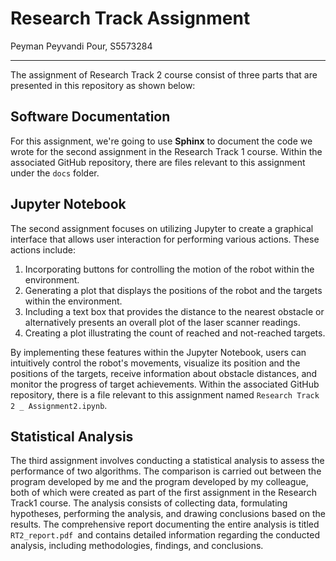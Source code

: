 # Research Track Assignment

Peyman Peyvandi Pour, S5573284

------------



The assignment of Research Track 2 course consist of three parts that are presented in this repository as shown below:

## Software Documentation
For this assignment, we're going to use **Sphinx** to document the code we wrote for the second assignment in the Research Track 1 course. Within the associated GitHub repository, there are files relevant to this assignment under the `docs` folder.


## Jupyter Notebook

The second assignment focuses on utilizing Jupyter to create a graphical interface that allows user interaction for performing various actions. These actions include:

1. Incorporating buttons for controlling the motion of the robot within the environment.
2. Generating a plot that displays the positions of the robot and the targets within the environment.
3. Including a text box that provides the distance to the nearest obstacle or alternatively presents an overall plot of the laser scanner readings.
4. Creating a plot illustrating the count of reached and not-reached targets.

By implementing these features within the Jupyter Notebook, users can intuitively control the robot's movements, visualize its position and the positions of the targets, receive information about obstacle distances, and monitor the progress of target achievements.
Within the associated GitHub repository, there is a file relevant to this assignment named `Research Track 2 _ Assignment2.ipynb`.


## Statistical Analysis

The third assignment involves conducting a statistical analysis to assess the performance of two algorithms. The comparison is carried out between the program developed by me and the program developed by my colleague, both of which were created as part of the first assignment in the Research Track1 course.
The analysis consists of collecting data, formulating hypotheses, performing the analysis, and drawing conclusions based on the results. The comprehensive report documenting the entire analysis is titled `RT2_report.pdf `and contains detailed information regarding the conducted analysis, including methodologies, findings, and conclusions.